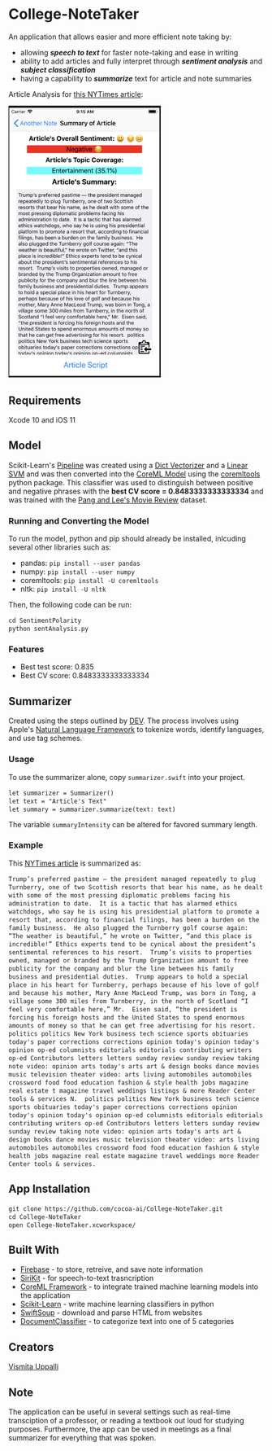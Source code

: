 # College-NoteTaker

An application that allows easier and more efficient note taking by:
- allowing ***speech to text*** for faster note-taking and ease in writing
- ability to add articles and fully interpret through ***sentiment analysis*** and ***subject classification***
- having a capability to ***summarize*** text for article and note summaries

Article Analysis for [this NYTimes article](https://www.nytimes.com/2018/07/14/world/europe/uk-trump-scotland-golf.html?action=click&module=TrendingGrid&region=TrendingTop&pgtype=collection):

<img src="SummaryOfArticle.png" width="300">

## Requirements

Xcode 10 and iOS 11

## Model

Scikit-Learn's [Pipeline](http://scikit-learn.org/stable/modules/generated/sklearn.pipeline.Pipeline.html) was created using a [Dict Vectorizer](http://scikit-learn.org/stable/modules/generated/sklearn.feature_extraction.DictVectorizer.html) and a [Linear SVM](http://scikit-learn.org/stable/modules/generated/sklearn.svm.LinearSVC.html) and was then converted into the [CoreML Model](https://developer.apple.com/documentation/coreml) using the [coremltools](https://developer.apple.com/documentation/coreml/converting_trained_models_to_core_ml) python package. This classifier was used to distinguish between positive and negative phrases with the **best CV score = 0.8483333333333334** and was trained with the [Pang and Lee's Movie Review](http://boston.lti.cs.cmu.edu/classes/95-865-K/HW/HW3/) dataset.

### Running and Converting the Model 

To run the model, python and pip should already be installed, inlcuding several other libraries such as:
- pandas: ```pip install --user pandas```
- numpy: ```pip install --user numpy```
- coremltools: ```pip install -U coremltools```
- nltk: ```pip install -U nltk```

Then, the following code can be run:
```
cd SentimentPolarity
python sentAnalysis.py
```

### Features

- Best test score: 0.835
- Best CV score: 0.8483333333333334

## Summarizer

Created using the steps outlined by [DEV](https://dev.to/davidisrawi/build-a-quick-summarizer-with-python-and-nltk). The process involves using Apple's [Natural Language Framework](https://developer.apple.com/documentation/naturallanguage) to tokenize words, identify languages, and use tag schemes.

### Usage

To use the summarizer alone, copy ```summarizer.swift``` into your project. 

```
let summarizer = Summarizer()
let text = "Article's Text"
let summary = summarizer.summarize(text: text)
```
The variable ```summaryIntensity``` can be altered for favored summary length. 

### Example

This [NYTimes article](https://www.nytimes.com/2018/07/14/world/europe/uk-trump-scotland-golf.html?action=click&module=TrendingGrid&region=TrendingTop&pgtype=collection) is summarized as:

```
Trump’s preferred pastime — the president managed repeatedly to plug Turnberry, one of two Scottish resorts that bear his name, as he dealt with some of the most pressing diplomatic problems facing his administration to date.  It is a tactic that has alarmed ethics watchdogs, who say he is using his presidential platform to promote a resort that, according to financial filings, has been a burden on the family business.  He also plugged the Turnberry golf course again: “The weather is beautiful,” he wrote on Twitter, “and this place is incredible!” Ethics experts tend to be cynical about the president’s sentimental references to his resort.  Trump’s visits to properties owned, managed or branded by the Trump Organization amount to free publicity for the company and blur the line between his family business and presidential duties.  Trump appears to hold a special place in his heart for Turnberry, perhaps because of his love of golf and because his mother, Mary Anne MacLeod Trump, was born in Tong, a village some 300 miles from Turnberry, in the north of Scotland “I feel very comfortable here,” Mr.  Eisen said, “the president is forcing his foreign hosts and the United States to spend enormous amounts of money so that he can get free advertising for his resort.  politics politics New York business tech science sports obituaries today's paper corrections corrections opinion today's opinion today's opinion op-ed columnists editorials editorials contributing writers op-ed Contributors letters letters sunday review sunday review taking note video: opinion arts today's arts art & design books dance movies music television theater video: arts living automobiles automobiles crossword food food education fashion & style health jobs magazine real estate t magazine travel weddings listings & more Reader Center tools & services N.  politics politics New York business tech science sports obituaries today's paper corrections corrections opinion today's opinion today's opinion op-ed columnists editorials editorials contributing writers op-ed Contributors letters letters sunday review sunday review taking note video: opinion arts today's arts art & design books dance movies music television theater video: arts living automobiles automobiles crossword food food education fashion & style health jobs magazine real estate magazine travel weddings more Reader Center tools & services.
```

## App Installation
```
git clone https://github.com/cocoa-ai/College-NoteTaker.git
cd College-NoteTaker
open College-NoteTaker.xcworkspace/
```
## Built With
- [Firebase](https://firebase.google.com/) - to store, retreive, and save note information 
- [SiriKit](https://developer.apple.com/sirikit/) - for speech-to-text trasncription 
- [CoreML Framework](https://developer.apple.com/documentation/coreml) - to integrate trained machine learning models into the application
- [Scikit-Learn](http://scikit-learn.org/stable/) - write machine learning classifiers in python
- [SwiftSoup](https://github.com/scinfu/SwiftSoup) - download and parse HTML from websites
- [DocumentClassifier](https://github.com/toddkramer/DocumentClassifier) - to categorize text into one of 5 categories

## Creators

[Vismita Uppalli](https://github.com/vuppalli)

## Note

The application can be useful in several settings such as real-time transciption of a professor, or reading a textbook out loud for studying purposes. Furthermore, the app can be used in meetings as a final summarizer for everything that was spoken.
